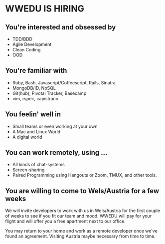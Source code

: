 # WWEDU IS HIRING


## You're interested and obsessed by

  * TDD/BDD
  * Agile Development
  * Clean Coding
  * OOD

## You're familiar with

  * Ruby, Bash, Javascript/Coffeescript, Rails, Sinatra
  * MongoDB/ID, NoSQL
  * Git(hub), Pivotal Tracker, Basecamp
  * vim, rspec, capistrano

## You feelin' well in

  * Small teams or even working at your own
  * A Mac and Linux World
  * A digital world

## You can work remotely, using ...

  * All kinds of chat-systems
  * Screen-sharing
  * Paired Programming using Hangouts or Zoom, TMUX, and other tools.

## You are willing to come to Wels/Austria for a few weeks

  We will invite developers to work with us in Wels/Austria for the
  first couple of weeks to see if you fit our team and mood.
  WWEDU will pay for your flight and will offer you a free apartment
  next to our office.

  You may return to your home and work as a remote developer once we've
  found an agreement. Visiting Austria maybe necessary from time to
  time.

